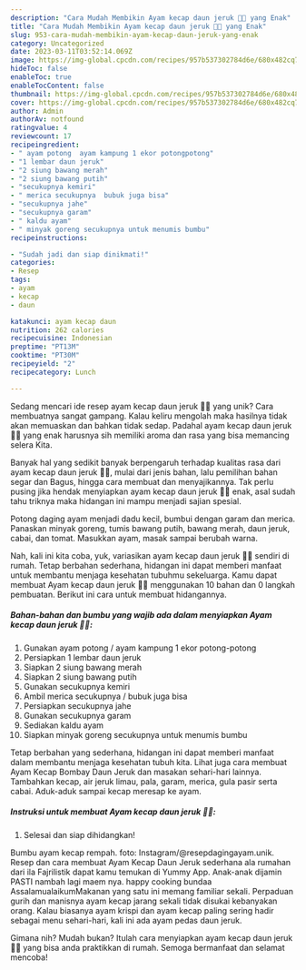 ```yaml
---
description: "Cara Mudah Membikin Ayam kecap daun jeruk 🐔🍊 yang Enak"
title: "Cara Mudah Membikin Ayam kecap daun jeruk 🐔🍊 yang Enak"
slug: 953-cara-mudah-membikin-ayam-kecap-daun-jeruk-yang-enak
category: Uncategorized
date: 2023-03-11T03:52:14.069Z
image: https://img-global.cpcdn.com/recipes/957b537302784d6e/680x482cq70/ayam-kecap-daun-jeruk-foto-resep-utama.jpg
hideToc: false
enableToc: true
enableTocContent: false
thumbnail: https://img-global.cpcdn.com/recipes/957b537302784d6e/680x482cq70/ayam-kecap-daun-jeruk-foto-resep-utama.jpg
cover: https://img-global.cpcdn.com/recipes/957b537302784d6e/680x482cq70/ayam-kecap-daun-jeruk-foto-resep-utama.jpg
author: Admin
authorAv: notfound
ratingvalue: 4
reviewcount: 17
recipeingredient:
- " ayam potong  ayam kampung 1 ekor potongpotong"
- "1 lembar daun jeruk"
- "2 siung bawang merah"
- "2 siung bawang putih"
- "secukupnya kemiri"
- " merica secukupnya  bubuk juga bisa"
- "secukupnya jahe"
- "secukupnya garam"
- " kaldu ayam"
- " minyak goreng secukupnya untuk menumis bumbu"
recipeinstructions:

- "Sudah jadi dan siap dinikmati!"
categories:
- Resep
tags:
- ayam
- kecap
- daun

katakunci: ayam kecap daun 
nutrition: 262 calories
recipecuisine: Indonesian
preptime: "PT13M"
cooktime: "PT30M"
recipeyield: "2"
recipecategory: Lunch

---
```





Sedang mencari ide resep ayam kecap daun jeruk 🐔🍊 yang unik? Cara membuatnya sangat gampang. Kalau keliru mengolah maka hasilnya tidak akan memuaskan dan bahkan tidak sedap. Padahal ayam kecap daun jeruk 🐔🍊 yang enak harusnya sih memiliki aroma dan rasa yang bisa memancing selera Kita.





Banyak hal yang sedikit banyak berpengaruh terhadap kualitas rasa dari ayam kecap daun jeruk 🐔🍊, mulai dari jenis bahan, lalu pemilihan bahan segar dan Bagus, hingga cara membuat dan menyajikannya. Tak perlu pusing jika hendak menyiapkan ayam kecap daun jeruk 🐔🍊 enak,      asal sudah tahu triknya maka hidangan ini mampu menjadi sajian spesial.














Potong daging ayam menjadi dadu kecil, bumbui dengan garam dan merica. Panaskan minyak goreng, tumis bawang putih, bawang merah, daun jeruk, cabai, dan tomat. Masukkan ayam, masak sampai berubah warna.






Nah, kali ini kita coba, yuk, variasikan ayam kecap daun jeruk 🐔🍊 sendiri di rumah. Tetap berbahan sederhana, hidangan ini dapat memberi manfaat untuk membantu menjaga kesehatan tubuhmu sekeluarga. Kamu dapat membuat Ayam kecap daun jeruk 🐔🍊 menggunakan 10 bahan dan 0 langkah pembuatan. Berikut ini cara untuk membuat hidangannya.

<!--inarticleads1-->

##### Bahan-bahan dan bumbu yang wajib ada dalam menyiapkan Ayam kecap daun jeruk 🐔🍊:

1. Gunakan  ayam potong / ayam kampung 1 ekor potong-potong
1. Persiapkan 1 lembar daun jeruk
1. Siapkan 2 siung bawang merah
1. Siapkan 2 siung bawang putih
1. Gunakan secukupnya kemiri
1. Ambil  merica secukupnya / bubuk juga bisa
1. Persiapkan secukupnya jahe
1. Gunakan secukupnya garam
1. Sediakan  kaldu ayam
1. Siapkan  minyak goreng secukupnya untuk menumis bumbu


Tetap berbahan yang sederhana, hidangan ini dapat memberi manfaat dalam membantu menjaga kesehatan tubuh kita. Lihat juga cara membuat Ayam Kecap Bombay Daun Jeruk dan masakan sehari-hari lainnya. Tambahkan kecap, air jeruk limau, pala, garam, merica, gula pasir serta cabai. Aduk-aduk sampai kecap meresap ke ayam. 

<!--inarticleads2-->

##### Instruksi untuk membuat Ayam kecap daun jeruk 🐔🍊:


1. Selesai dan siap dihidangkan!

Bumbu ayam kecap rempah. foto: Instagram/@resepdagingayam.unik. Resep dan cara membuat Ayam Kecap Daun Jeruk sederhana ala rumahan dari ila Fajrilistik dapat kamu temukan di Yummy App. Anak-anak dijamin PASTI nambah lagi maem nya. happy cooking bundaa AssalamualaikumMakanan yang satu ini memang familiar sekali. Perpaduan gurih dan manisnya ayam kecap jarang sekali tidak disukai kebanyakan orang. Kalau biasanya ayam krispi dan ayam kecap paling sering hadir sebagai menu sehari-hari, kali ini ada ayam pedas daun jeruk. 

Gimana nih? Mudah bukan? Itulah cara menyiapkan ayam kecap daun jeruk 🐔🍊 yang bisa anda praktikkan di rumah. Semoga bermanfaat dan selamat mencoba!
